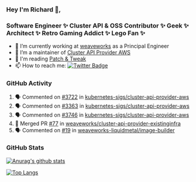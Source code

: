### Hey I'm Richard 👋, 

<h3 align="left">Software Engineer ✨ Cluster API & OSS Contributor ✨ Geek ✨ Architect ✨ Retro Gaming Addict ✨ Lego Fan ✨</h3>

- 🔭 I’m currently working at [weaveworks](https://github.com/weaveworks) as a Principal Engineer
- 👯 I’m a maintainer of [Cluster API Provider AWS](https://github.com/kubernetes-sigs/cluster-api-provider-aws)
- 💬 I'm reading [Patch & Tweak](https://bjooks.com/products/patch-tweak-exploring-modular-synthesis)
- 📫 How to reach me: [![Twitter Badge](https://img.shields.io/badge/-@fruit_case-00acee?style=flat&logo=Twitter&logoColor=white)](https://twitter.com/intent/follow?screen_name=fruit_case "Follow on Twitter")

### GitHub Activity 

<!--START_SECTION:activity-->
1. 🗣 Commented on [#3722](https://github.com/kubernetes-sigs/cluster-api-provider-aws/issues/3722) in [kubernetes-sigs/cluster-api-provider-aws](https://github.com/kubernetes-sigs/cluster-api-provider-aws)
2. 🗣 Commented on [#3363](https://github.com/kubernetes-sigs/cluster-api-provider-aws/issues/3363) in [kubernetes-sigs/cluster-api-provider-aws](https://github.com/kubernetes-sigs/cluster-api-provider-aws)
3. 🗣 Commented on [#3746](https://github.com/kubernetes-sigs/cluster-api-provider-aws/issues/3746) in [kubernetes-sigs/cluster-api-provider-aws](https://github.com/kubernetes-sigs/cluster-api-provider-aws)
4. 🎉 Merged PR [#77](https://github.com/weaveworks/cluster-api-provider-existinginfra/pull/77) in [weaveworks/cluster-api-provider-existinginfra](https://github.com/weaveworks/cluster-api-provider-existinginfra)
5. 🗣 Commented on [#19](https://github.com/weaveworks-liquidmetal/image-builder/issues/19) in [weaveworks-liquidmetal/image-builder](https://github.com/weaveworks-liquidmetal/image-builder)
<!--END_SECTION:activity-->

### GitHub Stats

[![Anurag's github stats](https://github-readme-stats.vercel.app/api?username=richardcase&count_private=true&show_icons=true)](https://github.com/anuraghazra/github-readme-stats)

[![Top Langs](https://github-readme-stats.vercel.app/api/top-langs/?username=richardcase&hide=html&layout=compact)](https://github.com/anuraghazra/github-readme-stats)
